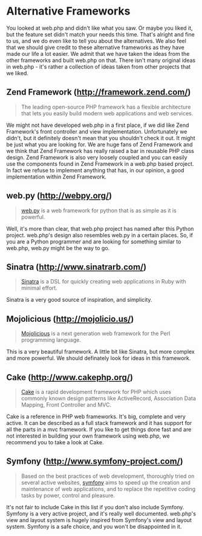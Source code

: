 # Alternative Frameworks #

You looked at web.php and didn't like what you saw. Or maybe you liked it, but the feature set didn't match your needs this time. That's alright and fine to us, and we do even like to tell you about the alternatives. We also feel that we should give credit to these alternative frameworks as they have made our life a lot easier. We admit that we have taken the ideas from the other frameworks and built web.php on that. There isn't many original ideas in web.php - it's rather a collection of ideas taken from other projects that we liked.

## Zend Framework (http://framework.zend.com/) ##

> The leading open-source PHP framework has a flexible architecture that lets you easily build modern web applications and web services.

We might not have developed web.php in a first place, if we did like Zend Framework's front controller and view implementation. Unfortunately we didn't, but it definitely doesn't mean that you shouldn't check it out. It might be just what you are looking for. We are huge fans of Zend Framework and we think that Zend Framework has really raised a bar in reusable PHP class design. Zend Framework is also very loosely coupled and you can easily use the components found in Zend Framework in a web.php based project. In fact we refuse to implement anything that has, in our opinion, a good implementation within Zend Framework.

## web.py (http://webpy.org/) ##

> [web.py](http://webpy.org/) is a web framework for python that is as simple as it is powerful.

Well, it's more than clear, that web.php project has named after this Python project. web.php's design also resembles web.py in a certain places. So, if you are a Python programmer and are looking for something similar to web.php, web.py might be the way to go.

## Sinatra (http://www.sinatrarb.com/) ##

> [Sinatra](http://www.sinatrarb.com/) is a DSL for quickly creating web applications in Ruby with minimal effort.

Sinatra is a very good source of inspiration, and simplicity.

## Mojolicious (http://mojolicio.us/) ##

> [Mojolicious](http://mojolicio.us/) is a next generation web framework for the Perl programming language.

This is a very beautiful framework. A little bit like Sinatra, but more complex and more powerful. We should definately look for ideas in this framework.

## Cake (http://www.cakephp.org/) ##

> [Cake](http://www.cakephp.org/) is a rapid development framework for PHP which uses commonly known design patterns like ActiveRecord, Association Data Mapping, Front Controller and MVC.

Cake is a reference in PHP web frameworks. It's big, complete and very active. It can be described as a full stack framework and it has support for all the parts in a mvc framework. If you like to get things done fast and are not interested in building your own framework using web.php, we recommend you to take a look at Cake.

## Symfony (http://www.symfony-project.com/) ##

> Based on the best practices of web development, thoroughly tried on several active websites, [symfony](http://www.symfony-project.com/) aims to speed up the creation and maintenance of web applications, and to replace the repetitive coding tasks by power, control and pleasure.

It's not fair to include Cake in this list if you don't also include Symfony. Symfony is a very active project, and it's really well documented. web.php's view and layout system is hugely inspired from Symfony's view and layout system. Symfony is a safe choice, and you won't be disappointed in it.